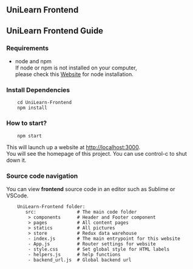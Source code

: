 ## UniLearn Frontend
   

## UniLearn Frontend Guide


### Requirements
- node and npm   
If node or npm is not installed on your computer,   
please check this [Website](https://nodejs.org/en/) for node installation.

### Install Dependencies
```
    cd UniLearn-Frontend
    npm install
```

### How to start?
```
    npm start
```
This will launch up a website at [http://localhost:3000](http://localhost:3000).   
You will see the homepage of this project. You can use control-c to shut down it.


### Source code navigation
You can view **frontend** source code in an editor such as Sublime or VSCode.
```
	UniLearn-Frontend folder:
	   src:               # The main code folder
	    > components      # Header and Footer component
	    > pages           # All content pages
	    > statics         # All pictures
	    > store           # Redux data warehouse
	    - index.js        # The main entrypoint for this website
	    - App.js          # Router settings for website
	    - style.css       # Set global style for HTML labels
	    - helpers.js      # help functions
	    - backend_url.js  # Global backend url
```



